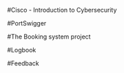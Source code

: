 #Cisco - Introduction to Cybersecurity

#PortSwigger


#The Booking system project


#Logbook


#Feedback
